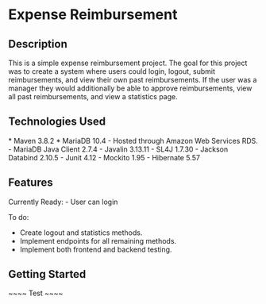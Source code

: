 <h1>Expense Reimbursement</h1>

<h2>Description</h2>
<p>
This is a simple expense reimbursement project. The goal for this project was to create a system where users could login, logout, submit reimbursements, and view their own past reimbursements. If the user was a manager they would additionally be able to approve reimbursements, view all past reimbursements, and view a statistics page.
</p>

<h2>Technologies Used</h2>
<p>
* Maven 3.8.2
* MariaDB 10.4
  - Hosted through Amazon Web Services RDS.
- MariaDB Java Client 2.7.4
- Javalin 3.13.11
- SL4J 1.7.30
- Jackson Databind 2.10.5
- Junit 4.12
- Mockito 1.95
- Hibernate 5.57
</p>

<h2>Features</h2>
<p>
Currently Ready:
- User can login

To do:
- Create logout and statistics methods.
- Implement endpoints for all remaining methods.
- Implement both frontend and backend testing.
</p>

<h2>Getting Started</h2>
~~~~
Test
~~~~
